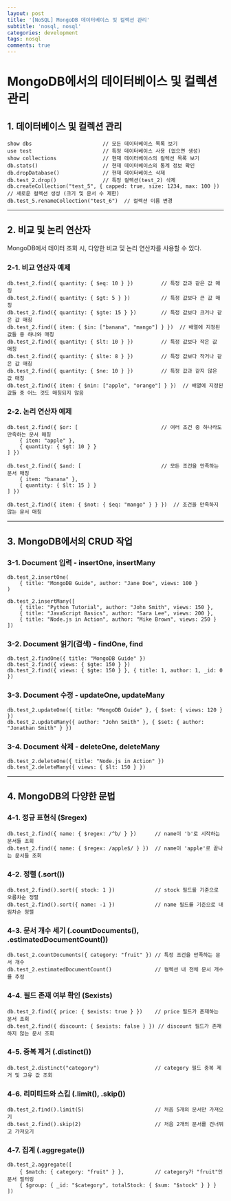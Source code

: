 ```yaml
---
layout: post
title: '[NoSQL] MongoDB 데이터베이스 및 컬렉션 관리'
subtitle: 'nosql, nosql'
categories: development
tags: nosql
comments: true
---
```


# MongoDB에서의 데이터베이스 및 컬렉션 관리

## 1. 데이터베이스 및 컬렉션 관리

```plaintext
show dbs                       // 모든 데이터베이스 목록 보기
use test                       // 특정 데이터베이스 사용 (없으면 생성)
show collections               // 현재 데이터베이스의 컬렉션 목록 보기
db.stats()                     // 현재 데이터베이스의 통계 정보 확인
db.dropDatabase()              // 현재 데이터베이스 삭제
db.test_2.drop()               // 특정 컬렉션(test_2) 삭제
db.createCollection("test_5", { capped: true, size: 1234, max: 100 })  // 새로운 컬렉션 생성 (크기 및 문서 수 제한)
db.test_5.renameCollection("test_6")  // 컬렉션 이름 변경
```

---

## 2. 비교 및 논리 연산자

MongoDB에서 데이터 조회 시, 다양한 비교 및 논리 연산자를 사용할 수 있다.

### 2-1. 비교 연산자 예제

```plaintext
db.test_2.find({ quantity: { $eq: 10 } })         // 특정 값과 같은 값 매칭
db.test_2.find({ quantity: { $gt: 5 } })          // 특정 값보다 큰 값 매칭
db.test_2.find({ quantity: { $gte: 15 } })        // 특정 값보다 크거나 같은 값 매칭
db.test_2.find({ item: { $in: ["banana", "mango"] } })  // 배열에 지정된 값들 중 하나와 매칭
db.test_2.find({ quantity: { $lt: 10 } })         // 특정 값보다 작은 값 매칭
db.test_2.find({ quantity: { $lte: 8 } })         // 특정 값보다 작거나 같은 값 매칭
db.test_2.find({ quantity: { $ne: 10 } })         // 특정 값과 같지 않은 값 매칭
db.test_2.find({ item: { $nin: ["apple", "orange"] } })  // 배열에 지정된 값들 중 어느 것도 매칭되지 않음
```

### 2-2. 논리 연산자 예제

```plaintext
db.test_2.find({ $or: [                           // 여러 조건 중 하나라도 만족하는 문서 매칭
    { item: "apple" }, 
    { quantity: { $gt: 10 } }
] })

db.test_2.find({ $and: [                          // 모든 조건을 만족하는 문서 매칭
    { item: "banana" }, 
    { quantity: { $lt: 15 } }
] })

db.test_2.find({ item: { $not: { $eq: "mango" } } })  // 조건을 만족하지 않는 문서 매칭
```

---

## 3. MongoDB에서의 CRUD 작업

### 3-1. Document 입력 - insertOne, insertMany

```plaintext
db.test_2.insertOne(
    { title: "MongoDB Guide", author: "Jane Doe", views: 100 }
)

db.test_2.insertMany([
    { title: "Python Tutorial", author: "John Smith", views: 150 },
    { title: "JavaScript Basics", author: "Sara Lee", views: 200 },
    { title: "Node.js in Action", author: "Mike Brown", views: 250 }
])
```

### 3-2. Document 읽기(검색) - findOne, find

```plaintext
db.test_2.findOne({ title: "MongoDB Guide" })
db.test_2.find({ views: { $gte: 150 } })
db.test_2.find({ views: { $gte: 150 } }, { title: 1, author: 1, _id: 0 })
```

### 3-3. Document 수정 - updateOne, updateMany

```plaintext
db.test_2.updateOne({ title: "MongoDB Guide" }, { $set: { views: 120 } })
db.test_2.updateMany({ author: "John Smith" }, { $set: { author: "Jonathan Smith" } })
```

### 3-4. Document 삭제 - deleteOne, deleteMany

```plaintext
db.test_2.deleteOne({ title: "Node.js in Action" })
db.test_2.deleteMany({ views: { $lt: 150 } })
```

---

## 4. MongoDB의 다양한 문법

### 4-1. 정규 표현식 ($regex)

```plaintext
db.test_2.find({ name: { $regex: /^b/ } })      // name이 'b'로 시작하는 문서들 조회
db.test_2.find({ name: { $regex: /apple$/ } })  // name이 'apple'로 끝나는 문서들 조회
```

### 4-2. 정렬 (.sort())

```plaintext
db.test_2.find().sort({ stock: 1 })             // stock 필드를 기준으로 오름차순 정렬
db.test_2.find().sort({ name: -1 })             // name 필드를 기준으로 내림차순 정렬
```

### 4-3. 문서 개수 세기 (.countDocuments(), .estimatedDocumentCount())

```plaintext
db.test_2.countDocuments({ category: "fruit" }) // 특정 조건을 만족하는 문서 개수
db.test_2.estimatedDocumentCount()              // 컬렉션 내 전체 문서 개수를 추정
```

### 4-4. 필드 존재 여부 확인 ($exists)

```plaintext
db.test_2.find({ price: { $exists: true } })    // price 필드가 존재하는 문서 조회
db.test_2.find({ discount: { $exists: false } }) // discount 필드가 존재하지 않는 문서 조회
```

### 4-5. 중복 제거 (.distinct())

```plaintext
db.test_2.distinct("category")                  // category 필드 중복 제거 및 고유 값 조회
```

### 4-6. 리미티드와 스킵 (.limit(), .skip())

```plaintext
db.test_2.find().limit(5)                       // 처음 5개의 문서만 가져오기
db.test_2.find().skip(2)                        // 처음 2개의 문서를 건너뛰고 가져오기
```

### 4-7. 집계 (.aggregate())

```plaintext
db.test_2.aggregate([
    { $match: { category: "fruit" } },          // category가 "fruit"인 문서 필터링
    { $group: { _id: "$category", totalStock: { $sum: "$stock" } } }
])
```
